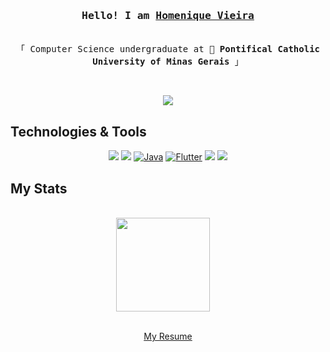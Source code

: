 <h3 align="center"><samp>Hello! I am <b><a rel="nofollow noopener noreferrer" target="_blank" href="https://homeniquem.github.io/">Homenique Vieira</a></b></samp></h3>
<p align="center"><br>
  <samp>
    「 Computer Science undergraduate at 🏦 <b>Pontifical Catholic University of Minas Gerais</b> 」<br>
  </samp>
</p>

<br>
<p align="center">
   <a href="https://www.linkedin.com/in//homeniquevm/" alt="Linkedin">
        <img src="https://img.shields.io/badge/LINKEDIN-0A66C2?style=for-the-badge&logo=linkedin" /></a>
<p>

## **Technologies & Tools**

<div align="center">
  <a href="#" alt="Linux">
        <img src="https://img.shields.io/badge/LINUX-FCC624?style=for-the-badge&logo=linux&logoColor=black" /></a>
  <a href="#" alt="C++">
        <img src="https://img.shields.io/badge/C++-00599C?style=for-the-badge&logo=cplusplus" /></a>
  <a href="https://github.com/HomeniqueM?tab=repositories&language=java" target="_blank"><img alt="Java" src="https://img.shields.io/badge/java-%23ED8B00.svg?&style=for-the-badge&logo=java&logoColor=white"/></a>
  <a href="https://github.com/HomeniqueM?tab=repositories&q=&type=&language=dart&sort=" target="_blank">	<img alt="Flutter" src="https://img.shields.io/badge/Flutter%20-%2302569B.svg?&style=for-the-badge&logo=Flutter&logoColor=white" /></a>
  <a href="#" alt="Python">
        <img src="https://img.shields.io/badge/PYTHON3-3776AB?style=for-the-badge&logo=python&logoColor=white" /></a>
  <a href="#" alt="Rust">
        <img src="https://img.shields.io/badge/Rust-000000?style=for-the-badge&logo=rust&logoColor=white" /></a>  
</div>

## **My Stats**
<br>
<div align="center">
  <img height="150em" src="https://github-readme-stats.vercel.app/api?username=HomeniqueM&show_icons=false&theme=gotham&include_all_commits=true&count_private=true" align="center"/> &nbsp;&nbsp;&nbsp;
</div>
<br>
<p align="center">
  <a rel="nofollow noopener noreferrer" target="_blank" href="https://homeniquem.github.io/cv/Homenique.pdf">My Resume</a><br>
  <p align="center">










